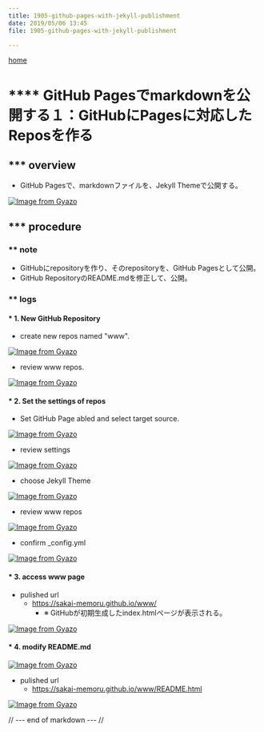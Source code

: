 ```yaml
---
title: 1905-github-pages-with-jekyll-publishment
date: 2019/05/06 13:45
file: 1905-github-pages-with-jekyll-publishment

---
```


[home](../)

# **** GitHub Pagesでmarkdownを公開する１：GitHubにPagesに対応したReposを作る


## *** overview
- GitHub Pagesで、markdownファイルを、Jekyll Themeで公開する。

[![Image from Gyazo](https://i.gyazo.com/9e342624040c91eb80a0ccb10ee18bb1.png)](https://gyazo.com/9e342624040c91eb80a0ccb10ee18bb1)

## *** procedure

### ** note
- GitHubにrepositoryを作り、そのrepositoryを、GitHub Pagesとして公開。
- GitHub RepositoryのREADME.mdを修正して、公開。

### ** logs

#### * 1. New GitHub Repository

- create new repos named "www".

[![Image from Gyazo](https://i.gyazo.com/2e4ea6c5654b151493f38e3f7c631723.png)](https://gyazo.com/2e4ea6c5654b151493f38e3f7c631723)

- review www repos.


[![Image from Gyazo](https://i.gyazo.com/53579963a412c944308b25c4ea7145a7.png)](https://gyazo.com/53579963a412c944308b25c4ea7145a7)

#### * 2. Set the settings of repos

- Set GitHub Page abled and select target source.

[![Image from Gyazo](https://i.gyazo.com/ddb2d215274bcac62426c6824b73f743.png)](https://gyazo.com/ddb2d215274bcac62426c6824b73f743)

- review settings

[![Image from Gyazo](https://i.gyazo.com/a97687f2dbe1146e2304ee235f1a11e2.png)](https://gyazo.com/a97687f2dbe1146e2304ee235f1a11e2)

- choose Jekyll Theme

[![Image from Gyazo](https://i.gyazo.com/dec31824fe796b310f719b66f1021f9f.png)](https://gyazo.com/dec31824fe796b310f719b66f1021f9f)

- review www repos

[![Image from Gyazo](https://i.gyazo.com/70e1e98f514adb95807eb5d78668f2b0.png)](https://gyazo.com/70e1e98f514adb95807eb5d78668f2b0)

- confirm _config.yml

[![Image from Gyazo](https://i.gyazo.com/fe1ccac7fed689d27b072ff592876216.png)](https://gyazo.com/fe1ccac7fed689d27b072ff592876216)

#### * 3. access www page

- pulished url
    - https://sakai-memoru.github.io/www/
        - ※ GitHubが初期生成したindex.htmlページが表示される。

[![Image from Gyazo](https://i.gyazo.com/93951c86d57ee001fa27e3dbb9c8731b.png)](https://gyazo.com/93951c86d57ee001fa27e3dbb9c8731b)

#### * 4. modify README.md


[![Image from Gyazo](https://i.gyazo.com/f0b0606520de5672d316abf3da84ae2b.png)](https://gyazo.com/f0b0606520de5672d316abf3da84ae2b)

- pulished url
    - https://sakai-memoru.github.io/www/README.html


[![Image from Gyazo](https://i.gyazo.com/84d1cdc964cc968af8922231c54dc3cb.png)](https://gyazo.com/84d1cdc964cc968af8922231c54dc3cb)

// --- end of markdown --- //
